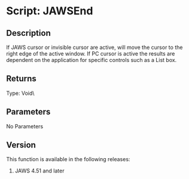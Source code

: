 # Script: JAWSEnd

## Description

If JAWS cursor or invisible cursor are active, will move the cursor to
the right edge of the active window. If PC cursor is active the results
are dependent on the application for specific controls such as a List
box.

## Returns

Type: Void\

## Parameters

No Parameters

## Version

This function is available in the following releases:

1.  JAWS 4.51 and later
